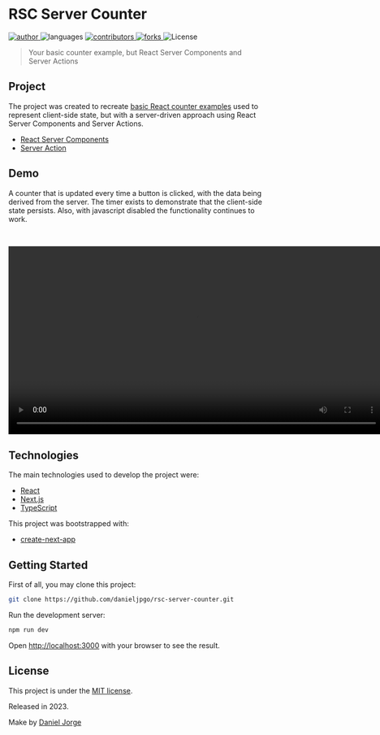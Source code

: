 # RSC Server Counter

<p align="left">
   <a href="https://github.com/danieljpgo">
      <img
        alt="author"
        src="https://img.shields.io/badge/author-danieljpgo-1b263b?style=flat&labelColor=2f4858"
      />
   </a>
   <img
      alt="languages"
      src="https://img.shields.io/github/languages/count/danieljpgo/rsc-server-counter?color=1b263b&style=flat&labelColor=2f4858"
   />
   <a href="https://github.com/danieljpgo/rsc-server-counter/graphs/contributors">
      <img
        alt="contributors"
        src="https://img.shields.io/github/stars/danieljpgo/rsc-server-counter?color=1b263b&style=flat&labelColor=2f4858"/>
   </a>
    <a href="https://github.com/danieljpgo/rsc-server-counter/network/members">
      <img
         alt="forks"
         src="https://img.shields.io/github/forks/danieljpgo/rsc-server-counter?color=1b263b&style=flat&labelColor=2f4858"/>
   </a>
     <img alt="License" src="https://img.shields.io/badge/license-MIT-1b263b?style=flat&labelColor=2f4858">
</p>

> Your basic counter example, but React Server Components and Server Actions

## Project

The project was created to recreate [basic React counter examples](https://react.dev/learn#updating-the-screen) used to represent client-side state, but with a server-driven approach using React Server Components and Server Actions.

- [React Server Components](https://react.dev/blog/2023/03/22/react-labs-what-we-have-been-working-on-march-2023#react-server-components)
- [Server Action](https://react.dev/reference/react-dom/components/form#handle-form-submission-with-a-server-action)

## Demo

A counter that is updated every time a button is clicked, with the data being derived from the server. The timer exists to demonstrate that the client-side state persists. Also, with javascript disabled the functionality continues to work.

&nbsp;

<div align="center">
  <video width="740" controls>
    <source src=".github/demo.mp4" type="video/mp4">
  </video>    
</div>

## Technologies

The main technologies used to develop the project were:

- [React](https://reactjs.org/)
- [Next.js](https://nextjs.org/)
- [TypeScript](https://www.typescriptlang.org/)

This project was bootstrapped with:

- [create-next-app](https://github.com/vercel/next.js/tree/canary/packages/create-next-app)

## Getting Started

First of all, you may clone this project:

```bash
git clone https://github.com/danieljpgo/rsc-server-counter.git
```

Run the development server:

```bash
npm run dev
```

Open [http://localhost:3000](http://localhost:3000) with your browser to see the result.

## License

This project is under the [MIT license](https://github.com/danieljpgo/rsc-server-counter/blob/master/LICENSE).

<div>Released in 2023.</div>

Make by [Daniel Jorge](https://github.com/danieljpgo)
